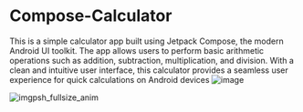 # Compose-Calculator
This is a simple calculator app built using Jetpack Compose, the modern Android UI toolkit. The app allows users to perform basic arithmetic operations such as addition, subtraction, multiplication, and division. With a clean and intuitive user interface, this calculator provides a seamless user experience for quick calculations on Android devices
![image](https://github.com/Harshgupta2902/Compose-Calculator/assets/147129512/85b2721e-cec6-4919-9d8d-fd68d5867f3f)




![imgpsh_fullsize_anim](https://github.com/Harshgupta2902/Compose-Calculator/assets/147129512/ddcb2444-769f-495a-947b-34aec725521a)
